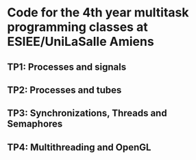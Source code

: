 <h1> Code for the 4th year multitask programming classes at ESIEE/UniLaSalle Amiens </h1>

<h2> TP1: Processes and signals </h2>


<h2> TP2: Processes and tubes </h2>


<h2> TP3: Synchronizations, Threads and Semaphores </h2>


<h2> TP4: Multithreading and OpenGL </h2>
